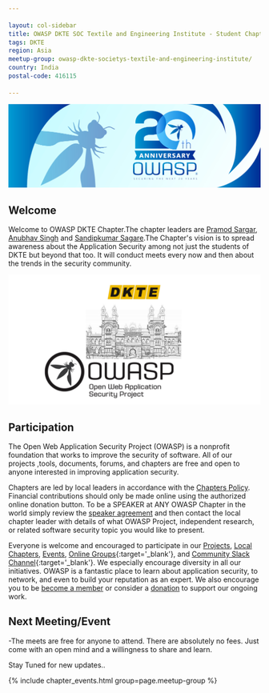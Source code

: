 ```yaml
---

layout: col-sidebar
title: OWASP DKTE SOC Textile and Engineering Institute - Student Chapter
tags: DKTE
region: Asia
meetup-group: owasp-dkte-societys-textile-and-engineering-institute/
country: India
postal-code: 416115

---
```


  <a href="https://20thanniversary.owasp.org/"><img src="assets/images/OWASP20thAnniversary.png" style="width: auto; height: auto;" alt="OWASP 20th Anniversary"/></a>



## Welcome
Welcome to OWASP DKTE Chapter.The chapter leaders are <a href="mailto:pramod.sargar@owasp.org">Pramod Sargar</a>, <a href="mailto:anubhav.singh@owasp.org">Anubhav Singh</a> and <a href="mailto:sandipkumar.sagare@owasp.org">Sandipkumar Sagare</a>.The Chapter's vision is to spread awareness about the Application Security among not just the students of DKTE but beyond that too. It will conduct meets every now and then about the trends in the security community.


<img src="assets/images/banner.png" style="width: auto; height: auto;" alt="OWASP DKTE"/>




## Participation
The Open Web Application Security Project (OWASP) is a nonprofit foundation that works to improve the security of software. All of our projects ,tools, documents, forums, and chapters are free and open to anyone interested in improving application security. 

Chapters are led by local leaders in accordance with the [Chapters Policy](/www-policy/operational/chapters). Financial contributions should only be made online using the authorized online donation button. To be a SPEAKER at ANY OWASP Chapter in the world simply review the [speaker agreement](/www-policy/legal/speaker-agreement) and then contact the local chapter leader with details of what OWASP Project, independent research, or related software security topic you would like to present.

Everyone is welcome and encouraged to participate in our [Projects](/projects/), [Local Chapters](/chapters/), [Events](/events/), [Online Groups](https://groups.google.com/a/owasp.com/){:target='_blank'}, and [Community Slack Channel](https://owasp.slack.com/){:target='_blank'}. We especially encourage diversity in all our initiatives. OWASP is a fantastic place to learn about application security, to network, and even to build your reputation as an expert. We also encourage you to be [become a member](/membership/) or consider a [donation](/donate/) to support our ongoing work.

Next Meeting/Event 
---------------------
-The meets are free for anyone to attend. There are absolutely no fees. Just come with an open mind and a willingness to share and learn.

Stay Tuned for new updates..

{% include chapter_events.html group=page.meetup-group %} 
